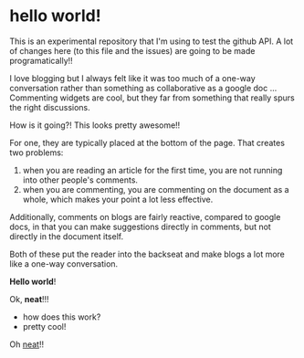 # hello world!

This is an experimental repository that I'm using to test the github API. A lot of changes here (to this file and the issues) are going to be made programatically!!

I love blogging but I always felt like it was too much of a one-way conversation rather than something as collaborative as a google doc ... Commenting widgets are cool, but they far from something that really spurs the right discussions.

How is it going?! This looks pretty awesome!!

For one, they are typically placed at the bottom of the page. That creates two problems:

1. when you are reading an article for the first time, you are not running into other people's comments.
2. when you are commenting, you are commenting on the document as a whole, which makes your point a lot less effective.

Additionally, comments on blogs are fairly reactive, compared to google docs, in that you can make suggestions directly in comments, but not directly in the document itself. 

Both of these put the reader into the backseat and make blogs a lot more like a one-way conversation.

**Hello world**!

Ok, **neat**!!!

* how does this work?
* pretty cool!

Oh [neat](foo.md)!!



